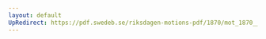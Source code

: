```yaml
---
layout: default
UpRedirect: https://pdf.swedeb.se/riksdagen-motions-pdf/1870/mot_1870__ak__00236.pdf
---
```

